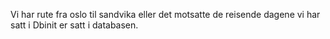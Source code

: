 Vi har rute fra oslo til sandvika eller det motsatte de reisende dagene vi har satt i Dbinit er satt i databasen.
